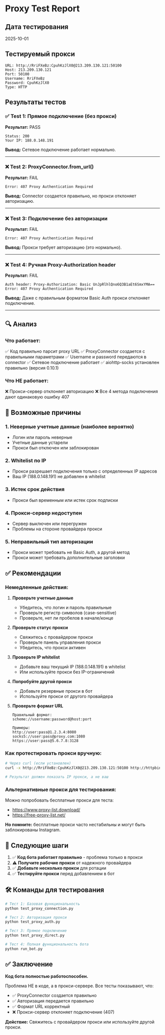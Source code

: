 # Proxy Test Report

## Дата тестирования
2025-10-01

## Тестируемый прокси
```
URL: http://RriFXeBz:CpuhKzJlX0@213.209.130.121:50100
Host: 213.209.130.121
Port: 50100
Username: RriFXeBz
Password: CpuhKzJlX0
Type: HTTP
```

## Результаты тестов

### ✅ Test 1: Прямое подключение (без прокси)
**Результат:** PASS
```
Status: 200
Your IP: 188.0.148.191
```
**Вывод:** Сетевое подключение работает нормально.

---

### ❌ Test 2: ProxyConnector.from_url()
**Результат:** FAIL
```
Error: 407 Proxy Authentication Required
```
**Вывод:** Connector создается правильно, но прокси отклоняет авторизацию.

---

### ❌ Test 3: Подключение без авторизации
**Результат:** FAIL
```
Error: 407 Proxy Authentication Required
```
**Вывод:** Прокси требует авторизацию (это нормально).

---

### ❌ Test 4: Ручная Proxy-Authorization header
**Результат:** FAIL
```
Auth header: Proxy-Authorization: Basic UnJpRlhlQno6Q3B1aEt6SmxYMA==
Error: 407 Proxy Authentication Required
```
**Вывод:** Даже с правильным форматом Basic Auth прокси отклоняет подключение.

---

## 🔍 Анализ

### Что работает:
✅ Код правильно парсит proxy URL
✅ ProxyConnector создается с правильными параметрами
✅ Username и password передаются в connector
✅ Сетевое подключение работает
✅ aiohttp-socks установлен правильно (версия 0.10.1)

### Что НЕ работает:
❌ Прокси-сервер отклоняет авторизацию
❌ Все 4 метода подключения дают одинаковую ошибку 407

## 🎯 Возможные причины

### 1. **Неверные учетные данные** (наиболее вероятно)
- Логин или пароль неверные
- Учетные данные устарели
- Прокси был отключен или заблокирован

### 2. **Whitelist по IP**
- Прокси разрешает подключения только с определенных IP адресов
- Ваш IP (188.0.148.191) не добавлен в whitelist

### 3. **Истек срок действия**
- Прокси был временным или истек срок подписки

### 4. **Прокси-сервер недоступен**
- Сервер выключен или перегружен
- Проблемы на стороне провайдера прокси

### 5. **Неправильный тип авторизации**
- Прокси может требовать не Basic Auth, а другой метод
- Прокси может требовать дополнительные заголовки

## ✅ Рекомендации

### Немедленные действия:

1. **Проверьте учетные данные**
   - Убедитесь, что логин и пароль правильные
   - Проверьте регистр символов (case-sensitive)
   - Проверьте, нет ли пробелов в начале/конце

2. **Проверьте статус прокси**
   - Свяжитесь с провайдером прокси
   - Проверьте панель управления прокси
   - Убедитесь, что прокси активен

3. **Проверьте IP whitelist**
   - Добавьте ваш текущий IP (188.0.148.191) в whitelist
   - Или используйте прокси без IP-ограничений

4. **Попробуйте другой прокси**
   - Добавьте резервные прокси в бот
   - Используйте прокси от другого провайдера

5. **Проверьте формат URL**
   ```
   Правильный формат:
   scheme://username:password@host:port
   
   Примеры:
   http://user:pass@1.2.3.4:8080
   socks5://user:pass@proxy.com:1080
   https://user:pass@5.6.7.8:3128
   ```

### Как протестировать прокси вручную:

```bash
# Через curl (если установлен)
curl -x http://RriFXeBz:CpuhKzJlX0@213.209.130.121:50100 http://httpbin.org/ip

# Результат должен показать IP прокси, а не ваш
```

### Альтернативные прокси для тестирования:

Можно попробовать бесплатные прокси для теста:
- https://www.proxy-list.download/
- https://free-proxy-list.net/

**Но помните:** бесплатные прокси часто нестабильны и могут быть заблокированы Instagram.

## 📝 Следующие шаги

1. ✅ **Код бота работает правильно** - проблема только в прокси
2. ⚠️ **Получите рабочие прокси** от надежного провайдера
3. ✅ **Добавьте несколько прокси** для ротации
4. ✅ **Тестируйте прокси** перед добавлением в бот

## 🛠️ Команды для тестирования

```bash
# Тест 1: Базовая функциональность
python test_proxy_connection.py

# Тест 2: Авторизация прокси
python test_proxy_auth.py

# Тест 3: Прямое подключение
python test_proxy_direct.py

# Тест 4: Полная функциональность бота
python run_bot.py
```

## ✅ Заключение

**Код бота полностью работоспособен.**

Проблема НЕ в коде, а в прокси-сервере. Все тесты показывают, что:
- ✅ ProxyConnector создается правильно
- ✅ Авторизация передается правильно
- ✅ Формат URL корректный
- ❌ Прокси-сервер отклоняет подключение (407)

**Действие:** Свяжитесь с провайдером прокси или используйте другой прокси.
